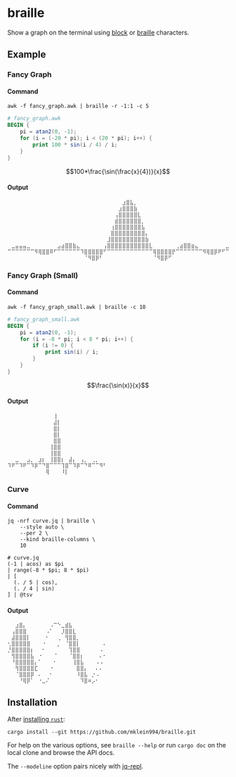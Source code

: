 # braille

Show a graph on the terminal using [block](https://en.wikipedia.org/wiki/Block_Elements) or [braille](https://en.wikipedia.org/wiki/Braille_Patterns) characters.

## Example

### Fancy Graph

#### Command

```console
awk -f fancy_graph.awk | braille -r -1:1 -c 5
```

```awk
# fancy_graph.awk
BEGIN {
    pi = atan2(0, -1);
    for (i = (-20 * pi); i < (20 * pi); i++) {
        print 100 * sin(i / 4) / i;
    }
}
```

$$100*\frac{\sin(\frac{x}{4})}{x}$$

#### Output

```plain
⠀⠀⠀⠀⠀⠀⠀⠀⠀⠀⠀⠀⠀⠀⠀⠀⠀⠀⠀⠀⠀⠀⠀⠀⠀⠀⠀⠀⠀⠀⣰⣿⣧⡀⠀⠀⠀⠀⠀⠀⠀⠀⠀⠀⠀⠀⠀⠀⠀⠀⠀⠀⠀⠀⠀⠀⠀⠀⠀⠀⠀⠀⠀
⠀⠀⠀⠀⠀⠀⠀⠀⠀⠀⠀⠀⠀⠀⠀⠀⠀⠀⠀⠀⠀⠀⠀⠀⠀⠀⠀⠀⠀⣰⣿⣿⣿⣷⠀⠀⠀⠀⠀⠀⠀⠀⠀⠀⠀⠀⠀⠀⠀⠀⠀⠀⠀⠀⠀⠀⠀⠀⠀⠀⠀⠀⠀
⠀⠀⠀⠀⠀⠀⠀⠀⠀⠀⠀⠀⠀⠀⠀⠀⠀⠀⠀⠀⠀⠀⠀⠀⠀⠀⠀⠀⢠⣿⣿⣿⣿⣿⣇⠀⠀⠀⠀⠀⠀⠀⠀⠀⠀⠀⠀⠀⠀⠀⠀⠀⠀⠀⠀⠀⠀⠀⠀⠀⠀⠀⠀
⠀⠀⠀⠀⠀⠀⠀⠀⠀⠀⠀⠀⠀⠀⠀⠀⠀⠀⠀⠀⠀⠀⠀⠀⠀⠀⠀⠀⣾⣿⣿⣿⣿⣿⣿⡀⠀⠀⠀⠀⠀⠀⠀⠀⠀⠀⠀⠀⠀⠀⠀⠀⠀⠀⠀⠀⠀⠀⠀⠀⠀⠀⠀
⠀⠀⠀⠀⠀⠀⠀⠀⠀⠀⠀⠀⠀⠀⠀⠀⠀⠀⠀⠀⠀⠀⠀⠀⠀⠀⠀⢰⣿⣿⣿⣿⣿⣿⣿⣧⠀⠀⠀⠀⠀⠀⠀⠀⠀⠀⠀⠀⠀⠀⠀⠀⠀⠀⠀⠀⠀⠀⠀⠀⠀⠀⠀
⠀⠀⠀⠀⠀⠀⠀⠀⠀⠀⠀⠀⠀⠀⠀⠀⠀⠀⠀⠀⠀⠀⠀⠀⠀⠀⠀⣿⣿⣿⣿⣿⣿⣿⣿⣿⡄⠀⠀⠀⠀⠀⠀⠀⠀⠀⠀⠀⠀⠀⠀⠀⠀⠀⠀⠀⠀⠀⠀⠀⠀⠀⠀
⠀⠀⠀⠀⠀⠀⠀⠀⠀⠀⠀⠀⠀⠀⠀⠀⠀⠀⠀⠀⠀⠀⠀⠀⠀⠀⣸⣿⣿⣿⣿⣿⣿⣿⣿⣿⣷⠀⠀⠀⠀⠀⠀⠀⠀⠀⠀⠀⠀⠀⠀⠀⠀⠀⠀⠀⠀⠀⠀⠀⠀⠀⠀
⠀⣀⣤⣤⣤⣀⠀⠀⠀⠀⠀⠀⠀⣠⣴⣿⣿⣷⣄⠀⠀⠀⠀⠀⠀⢠⣿⣿⣿⣿⣿⣿⣿⣿⣿⣿⣿⣇⠀⠀⠀⠀⠀⠀⢀⣴⣿⣿⣶⣄⠀⠀⠀⠀⠀⠀⠀⣀⣤⣤⣤⣄⡀
⠉⠉⠉⠉⠉⠉⠉⠻⢿⣿⣿⠿⠋⠉⠉⠉⠉⠉⠉⠹⣿⣿⣿⣿⣿⠋⠉⠉⠉⠉⠉⠉⠉⠉⠉⠉⠉⠉⢿⣿⣿⣿⣿⡟⠉⠉⠉⠉⠉⠉⠉⠻⢿⣿⡿⠟⠋⠉⠉⠉⠉⠉⠉
⠀⠀⠀⠀⠀⠀⠀⠀⠀⠀⠀⠀⠀⠀⠀⠀⠀⠀⠀⠀⠈⠻⣿⡿⠃⠀⠀⠀⠀⠀⠀⠀⠀⠀⠀⠀⠀⠀⠈⠻⣿⡿⠋⠀⠀⠀⠀⠀⠀⠀⠀⠀⠀⠀⠀⠀⠀⠀⠀⠀⠀⠀⠀
```

### Fancy Graph (Small)

#### Command

```console
awk -f fancy_graph_small.awk | braille -c 10
```

```awk
# fancy_graph_small.awk
BEGIN {
    pi = atan2(0, -1);
    for (i = -8 * pi; i < 8 * pi; i++) {
        if (i != 0) {
            print sin(i) / i;
        }
    }
}
```

$$\frac{\sin(x)}{x}$$

#### Output

```plain
⠀⠀⠀⠀⠀⠀⠀⠀⠀⠀⠀⠀⢸⠀⠀⠀⠀⠀⠀⠀⠀⠀⠀⠀⠀⠀
⠀⠀⠀⠀⠀⠀⠀⠀⠀⠀⠀⠀⣼⡇⠀⠀⠀⠀⠀⠀⠀⠀⠀⠀⠀⠀
⠀⠀⠀⠀⠀⠀⠀⠀⠀⠀⠀⠀⣿⡇⠀⠀⠀⠀⠀⠀⠀⠀⠀⠀⠀⠀
⠀⠀⠀⠀⠀⠀⠀⠀⠀⠀⠀⠀⣿⡇⠀⠀⠀⠀⠀⠀⠀⠀⠀⠀⠀⠀
⠀⠀⠀⠀⠀⠀⠀⠀⠀⠀⠀⠀⣿⣿⠀⠀⠀⠀⠀⠀⠀⠀⠀⠀⠀⠀
⠀⠀⠀⠀⠀⠀⠀⠀⠀⠀⠀⢸⣿⣿⠀⠀⠀⠀⠀⠀⠀⠀⠀⠀⠀⠀
⠀⠀⠀⠀⠀⠀⠀⠀⠀⠀⠀⢸⣿⣿⠀⠀⠀⠀⠀⠀⠀⠀⠀⠀⠀⠀
⠀⠀⣀⠀⠀⣠⡀⠀⣰⡆⠀⢸⣿⣿⡆⠀⣼⡄⠀⢠⡀⠀⢀⡀⠀⠀
⠹⠟⠉⠹⠟⠉⠹⡿⠉⠙⣿⠉⠉⠉⢹⣿⠉⠹⡿⠉⠙⠿⠉⠉⠻⠃
⠀⠀⠀⠀⠀⠀⠀⠀⠀⠀⢿⠀⠀⠀⠸⡇⠀⠀⠀⠀⠀⠀⠀⠀⠀⠀
```

### Curve

#### Command

```console
jq -nrf curve.jq | braille \
    --style auto \
    --per 2 \
    --kind braille-columns \
    10
```

```jq
# curve.jq
(-1 | acos) as $pi
| range(-8 * $pi; 8 * $pi)
| [
  (. / 5 | cos),
  (. / 4 | sin)
] | @tsv
```

#### Output

```plain
⠀⠀⣰⣿⡄⠀⠀⠀⠀⠀⠀⠠⠉⠑⣀⣾⣧⠀⠀⠀⠀⠀⠀⠀⠀⠀
⠀⢠⣿⣿⣿⠀⠀⠀⠀⠀⠠⠁⠀⠀⡸⣿⣿⣇⠀⠀⠀⠀⠀⠀⠀⠀
⠀⣼⣿⣿⣿⡇⠀⠀⠀⠀⠂⠀⠀⢀⠀⢻⣿⣿⡀⠀⠀⠀⠀⠀⠀⠀
⢂⣿⣿⣿⣿⣿⠀⠀⠀⠐⠀⠀⠀⡀⠀⠈⣿⣿⡇⠀⠀⠀⠀⠀⠀⠄
⡘⣿⣿⣿⣿⣿⡆⠀⠀⠂⠀⠀⠀⠀⠀⠀⢹⣿⣿⠀⠀⠀⠀⠀⠠⠀
⠀⢻⣿⣿⣿⣿⣧⠀⠐⠀⠀⠀⠈⠀⠀⠀⠈⣿⣿⡆⠀⠀⠀⠀⠄⠂
⠀⠘⣿⣿⣿⣿⣿⡄⠁⠀⠀⠀⠂⠀⠀⠀⠀⢸⣿⣧⠀⠀⠀⠠⠠⠀
⠀⠀⢻⣿⣿⣿⣿⣏⠀⠀⠀⠐⠀⠀⠀⠀⠀⠀⣿⣿⡄⠀⠀⠄⠄⠀
⠀⠀⠈⣿⣿⣿⡿⠀⠄⠀⠀⠂⠀⠀⠀⠀⠀⠀⠸⣿⣧⠀⡐⠠⠀⠀
⠀⠀⠀⠘⢿⡿⠁⠀⠐⣀⠌⠀⠀⠀⠀⠀⠀⠀⠀⠹⣿⠶⡠⠂⠀⠀
```

## Installation

After [installing `rust`](https://www.rust-lang.org/tools/install):

<!-- TODO: maybe publish to crates.io? -->
```console
cargo install --git https://github.com/mklein994/braille.git
```

For help on the various options, see `braille --help` or run `cargo doc` on the local clone and browse the API docs.

The `--modeline` option pairs nicely with [jq-repl](https://github.com/mklein994/jq-repl.git).
